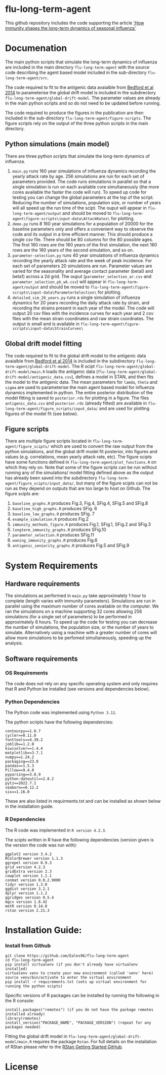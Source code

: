 # flu-long-term-agent
This github repository includes the code supporting the article ['How immunity shapes the long-term dynamics of seasonal influenza'](https://www.medrxiv.org/content/10.1101/2023.09.08.23295244v1.full)

# Documenation
The main python scripts that simulate the long-term dynamics of influenza are included in the main directory `flu-long-term-agent` with the source code describing the agent based model included in the sub-directory `flu-long-term-agent/src`.

The code required to fit to the antigenic data avaialble from [Bedford et al 2014](https://elifesciences.org/articles/01914) to parameterise the global drift model is included in the subdirectory `flu-long-term-agent/global-drift-model`. The parameter values are already in the main python scripts and so do not need to be updated before running.

The code required to produce the figures in the publication are then included in the sub-directory `flu-long-term-agent/figure-scripts`. The figure scripts rely on the output of the three python scripts in the main directory.

## Python simulations (main model)
There are three python scripts that simulate the long-term dynamics of influenza. 
1. `main.py` runs 160 year simulations of influenza dynamics recording the yearly attack rate by age. 256 simulations are run for each set of parameters provided. The code runs simulations in parallel so that a single simulation is run on each available core simultaneously (the more cores available the faster the code will run). To speed up code for testing you can change the global parameters at the top of the script. Reducing the number of simulations, population size, or number of years will all speed up the run time of the scipt. The ouput will appear in `flu-long-term-agent/output` and should be moved to `flu-long-term-agent\figure-scripts\input-data\AttackRates\` for plotting.
2. `demo.py` runs 8 160 year simulations for a population of 20000 for the baseline parameters only and offers a convenient way to observe the code and its output in a time efficient manner. This should produce a single csv file. There should be 80 columns for the 80 possible ages. The first 160 rows are the 160 years of the first simulation, the next 160 rows are the 160 years of the second simulation, and so on.
3. `parameter-selection.py` runs 40 year simulations of influenza dynamics recording the yearly attack rate and the week of peak incidence. For each set of parameters 20 simulations are run. Parameter values are varied for the seasonality and average contact parameter (beta0 and beta1) across a 2d grid. The ouput (`parameter_selection_ar.csv` and `parameter_selection_pk_wk.csv`)  will appear in `flu-long-term-agent/output` and should be moved to `flu-long-term-agent\figure-scripts\input-data\ParameterSelection\` for plotting.
4. `detailed_sim_20_years.py` runs a single simulation of influenza dynamics for 20 years recording the daily attack rate by strain, and recording the strains present in each year of the model. The code will output 20 csv files with the incidence curves for each year and 2 csv files with the mean strain coordinates and raw strain coordnates. The output is small and is available in `flu-long-term-agent\figure-scripts\input-data\StrainCurves\`

## Global drift model fitting
The code required to fit to the global drift model to the antigenic data avaialble from [Bedford et al 2014](https://elifesciences.org/articles/01914) is included in the subdirectory `flu-long-term-agent/global-drift-model`. The R scipt `flu-long-term-agent/global-drift-model/main.R` loads the antigenic data (`flu-long-term-agent/global-drift-model/antigenic_data.csv`), defines a model in STAN, and then fits the model to the antigenic data. The mean parameters for `lamda`, `theta` and `sigma` are used to parameterise the main agent based model for influenza dynamics implemented in python. The entire posterior distribution of the model fitting is saved to `posterior.rds` for plotting in a figure. The files `antigenic_data.csv` and `posterior.rds` (already fitted) are available in `flu-long-term-agent/figure_scripts/input_data/` and are used for plotting figures of the model fit (see below). 

## Figure scripts
There are multiple figure scripts located in `flu-long-term-agent/figure_scipts/` which are used to convert the raw output from the python simulations, and the global drift model fit posterior, into figures and values (e.g. correlations, mean yearly attack rate, etc). The figure scipts have some functions defined in `flu-long-term-agent/plot_functions.R` on which they rely on. Note that some of the figure scripts can be run without running any of the simulations/ model fitting defined above as the output has already been saved into the subdirectory `flu-long-term-agent/figure_scipts/input_data/`, but many of the figure scipts can not be run as they depend on outputs that are too large to host on Github. The figure scipts are: 
1. `baseline_graphs.R` produces Fig.3, Fig.4, SFig.4, SFig.5 and SFig.8
2. `baseline_high_graphs.R` produces SFig. 6
3. `baseline_low_graphs.R` produces SFig. 7
4. `example_simulation.R` produces Fig.2
5. `immunity_methods_figure.R` produces Fig.1, SFig.1, SFig.2 and SFig.3
6. `longterm_immunity_graphs.R` produces SFig.10
7. `parameter_selection.R` produces SFig.11
8. `waning_immunity_graphs.R` produces Fig.6
9. `antigenic_seniority_graphs.R` produces Fig.5 and SFig.9

# System Requirements
## Hardware requirements
The simulations as performed in `main.py` take approximately 1 hour to complete (length varies with immunity parameters). Simulations are run in parallel using the maximum number of cores available on the computer. We ran the simulations on a machine supporting 32 cores allowing 256 simulations (for a single set of parameters) to be performed in approximately 8 hours. To speed up the code for testing you can decrease the number of simulations, the population size, or the number of years to simulate. Alternatively using a machine with a greater number of cores will allow more simulations to be perfomed simultaneously, speeding up the analysis.

## Software requirements
### OS Requirements
The code does not rely on any specific operating system and only requires that R and Python be installed (see versions and dependencies below).

### Python Dependencies
The Python code was implemented using `Python 3.11`.

The python scripts have the following dependencies:
```
contourpy==1.0.7
cycler==0.11.0
fonttools==4.39.2
joblib==1.2.0
kiwisolver==1.4.4
matplotlib==3.7.1
numpy==1.24.2
packaging==23.0
pandas==1.5.3
Pillow==9.4.0
pyparsing==3.0.9
python-dateutil==2.8.2
pytz==2022.7.1
seaborn==0.12.2
six==1.16.0
```
These are also listed in requirments.txt and can be installed as shown below in the installation guide.

### R Dependencies
The R code was implemented in `R version 4.2.3`.

The scipts written in R have the following dependencies (version given is the version the code was run with):
```
ggplot2 version 3.4.2
RColorBrewer version 1.1.3
ggrepel version 0.9.3
grid version 4.2.3
gridExtra version 2.3
cowplot version 1.1.1
conmat version 0.0.2.9000
tidyr version 1.3.0
ggdist version 3.2.1
dplyr version 1.1.2
ggridges version 0.5.4
mgcv version 1.8.42
metR version 0.14.0
rstan version 2.21.3
```

# Installation Guide:
### Install from Github
```
git clone https://github.com/Eales96/flu-long-term-agent
cd flu-long-term-agent
pip install virtualenv (if you don't already have virtualenv installed)
virtualenv venv to create your new environment (called 'venv' here)
source venv/bin/activate to enter the virtual environment
pip install -r requirements.txt (sets up virtual environment for running the python scipts)
```

Specific versions of R packages can be installed by running the following in the R console:
```
install.packages("remotes") (if you do not have the package remotes installed already)
library(remotes)
install_version("PACKAGE_NAME", "PACKAGE_VERSION") (repeat for any packages needed)
```
Fitting the global drift model in `flu-long-term-agent/global-drift-model/main.R` requires the package `Rstan`. For full details on the installation of RStan please refer to the [RStan Getting Started GitHub](https://github.com/stan-dev/rstan/wiki/RStan-Getting-Started).


# License
